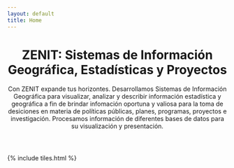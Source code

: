 ```yaml
---
layout: default
title: Home
---
```


<header>
<h1>ZENIT: Sistemas de Información Geográfica, Estadísticas y Proyectos</h1>
<p>Con ZENIT expande tus horizontes. Desarrollamos Sistemas de Información Geográfica para visualizar, analizar y describir información estadística y geográfica a fin de brindar infomación oportuna y valiosa para la toma de desiciones en materia de políticas públicas, planes, programas, proyectos e investigación. Procesamos información de diferentes bases de datos para su visualización y presentación.</p>
</header>

{% include tiles.html %}
